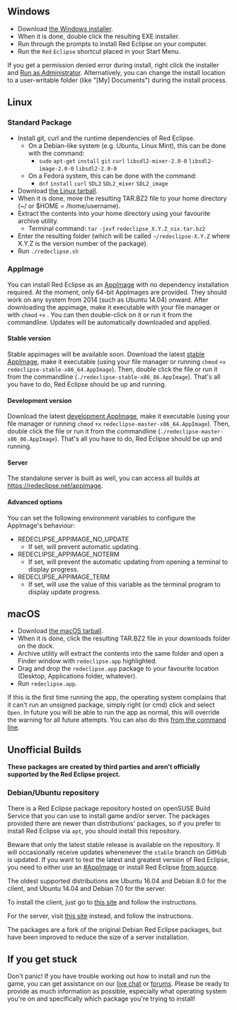 ## Windows

-   Download [the Windows installer](http://redeclipse.net/download/windows).
-   When it is done, double click the resulting EXE installer.
-   Run through the prompts to install Red Eclipse on your computer.
-   Run the `Red` `Eclipse` shortcut placed in your Start Menu.

If you get a permission denied error during install, right click the installer and [Run as Administrator](http://windows.microsoft.com/en-us/windows7/how-do-i-run-an-application-once-with-a-full-administrator-access-token). Alternatively, you can change the install location to a user-writable folder (like "\[My\] Documents") during the install process.

## Linux

### Standard Package

-   Install git, curl and the runtime dependencies of Red Eclipse.
    -   On a Debian-like system (e.g. Ubuntu, Linux Mint), this can be done with the command:
        -   `sudo` `apt-get` `install` `git` `curl` `libsdl2-mixer-2.0-0` `libsdl2-image-2.0-0` `libsdl2-2.0-0`
    -   On a Fedora system, this can be done with the command:
        -   `dnf` `install` `curl` `SDL2` `SDL2_mixer` `SDL2_image`
-   Download [the Linux tarball](http://redeclipse.net/download/linux).
-   When it is done, move the resulting TAR.BZ2 file to your home directory (~/ or $HOME = /home/username).
-   Extract the contents into your home directory using your favourite archive utility.
    -   Terminal command: `tar` `-jxvf` `redeclipse_X.Y.Z_nix.tar.bz2`
-   Enter the resulting folder (which will be called `~/redeclipse-X.Y.Z` where X.Y.Z is the version number of the package).
-   Run `./redeclipse.sh`

### AppImage

You can install Red Eclipse as an [AppImage](http://appimage.org) with no dependency installation required. At the moment, only 64-bit AppImages are provided. They should work on any system from 2014 (such as Ubuntu 14.04) onward. After downloading the appimage, make it executable with your file manager or with `chmod` `+x` <path to appimage>. You can then double-click on it or run it from the commandline. Updates will be automatically downloaded and applied.

#### Stable version

Stable appimages will be available soon. Download the latest [stable AppImage](https://redeclipse.net/appimage/stable/redeclipse-stable-x86_64.AppImage), make it executable (using your file manager or running `chmod` `+x` `redeclipse-stable-x86_64.AppImage`). Then, double click the file or run it from the commandline (`./redeclipse-stable-x86_86.AppImage`). That's all you have to do, Red Eclipse should be up and running.

#### Development version

Download the latest [development AppImage](https://redeclipse.net/appimage/master/redeclipse-master-x86_64.AppImage), make it executable (using your file manager or running `chmod` `+x` `redeclipse-master-x86_64.AppImage`). Then, double click the file or run it from the commandline (`./redeclipse-master-x86_86.AppImage`). That's all you have to do, Red Eclipse should be up and running.

#### Server

The standalone server is built as well, you can access all builds at [<https://redeclipse.net/appimage>](https://redeclipse.net/appimage).

#### Advanced options

You can set the following environment variables to configure the AppImage's behaviour:

-   REDECLIPSE\_APPIMAGE\_NO\_UPDATE
    -   If set, will prevent automatic updating.
-   REDECLIPSE\_APPIMAGE\_NOTERM
    -   If set, will prevent the automatic updating from opening a terminal to display progress.
-   REDECLIPSE\_APPIMAGE\_TERM
    -   If set, will use the value of this variable as the terminal program to display update progress.

## macOS

-   Download [the macOS tarball](http://redeclipse.net/download/macos).
-   When it is done, click the resulting TAR.BZ2 file in your downloads folder on the dock.
-   Archive utility will extract the contents into the same folder and open a Finder window with `redeclipse.app` highlighted.
-   Drag and drop the `redeclipse.app` package to your favourite location (Desktop, Applications folder, whatever).
-   Run `redeclipse.app`.

If this is the first time running the app, the operating system complains that it can't run an unsigned package, simply right (or cmd) click and select `Open`. In future you will be able to run the app as normal, this will override the warning for all future attempts. You can also do this [from the command line](http://osxdaily.com/2015/07/15/add-remove-gatekeeper-app-command-line-mac-os-x/).

## Unofficial Builds

**These packages are created by third parties and aren't officially supported by the Red Eclipse project.**

### Debian/Ubuntu repository

There is a Red Eclipse package repository hosted on openSUSE Build Service that you can use to install game and/or server. The packages provided there are newer than distributions' packages, so if you prefer to install Red Eclipse via `apt`, you should install this repository.

Beware that only the latest stable release is available on the repository. It will occasionally receive updates whenenever the `stable` branch on GitHub is updated. If you want to test the latest and greatest version of Red Eclipse, you need to either use an [\#AppImage](#AppImage "wikilink") or install Red Eclipse [from source](#Install_from_source "wikilink").

The oldest supported distributions are Ubuntu 16.04 and Debian 8.0 for the client, and Ubuntu 14.04 and Debian 7.0 for the server.

To install the client, just go to [this site](https://software.opensuse.org/download/package?project=home:TheAssassin:RedEclipse&package=redeclipse) and follow the instructions.

For the server, visit [this site](https://software.opensuse.org/download/package?project=home:TheAssassin:RedEclipse&package=redeclipse-server) instead, and follow the instructions.

The packages are a fork of the original Debian Red Eclipse packages, but have been improved to reduce the size of a server installation.

## If you get stuck

Don't panic! If you have trouble working out how to install and run the game, you can get assistance on our [live chat](http://redeclipse.net/chat) or [forums](http://redeclipse.net/forum). Please be ready to provide as much information as possible, especially what operating system you're on and specifically which package you're trying to install!
